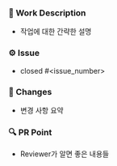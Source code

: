 ### 📝 Work Description
- 작업에 대한 간략한 설명

### ⚙️ Issue
[//]: # (연관된 이슈 번호)
- closed #<issue_number>

### 🔨 Changes
- 변경 사항 요약

### 🔍 PR Point
- Reviewer가 알면 좋은 내용들